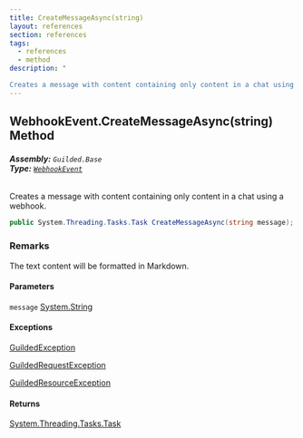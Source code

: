 ```yaml
---
title: CreateMessageAsync(string)
layout: references
section: references
tags:
  - references
  - method
description: "

Creates a message with content containing only content in a chat using a webhook."
---
```


## WebhookEvent.CreateMessageAsync(string) Method
###### **Assembly:** `Guilded.Base`<br/>**Type:** [`WebhookEvent`](WebhookEvent.md 'Guilded.Base.Events.WebhookEvent')

Creates a message with content containing only content in a chat using a webhook.

```csharp
public System.Threading.Tasks.Task CreateMessageAsync(string message);
```

### Remarks
  
The text content will be formatted in Markdown.
#### Parameters

<a name='Guilded.Base.Events.WebhookEvent.CreateMessageAsync(string).message'></a>

`message` [System.String](https://docs.microsoft.com/en-us/dotnet/api/System.String 'System.String')

#### Exceptions

[GuildedException](GuildedException.md 'Guilded.Base.GuildedException')

[GuildedRequestException](GuildedRequestException.md 'Guilded.Base.GuildedRequestException')

[GuildedResourceException](GuildedResourceException.md 'Guilded.Base.GuildedResourceException')

#### Returns
[System.Threading.Tasks.Task](https://docs.microsoft.com/en-us/dotnet/api/System.Threading.Tasks.Task 'System.Threading.Tasks.Task')